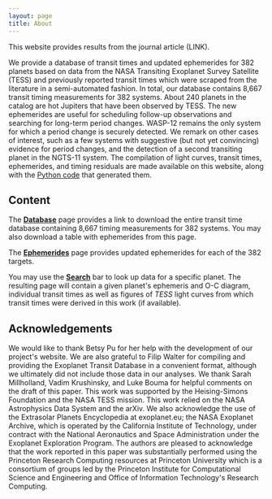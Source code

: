 ```yaml
---
layout: page
title: About
---
```


This website provides results from the journal article (LINK). 

We provide a database of transit times and updated ephemerides for 382 planets based on data from the NASA Transiting Exoplanet Survey Satellite (TESS) and previously reported
transit times which were scraped from the literature in a semi-automated fashion. In total, our database contains 8,667 transit timing measurements for 382 systems. About 240 planets in the catalog are hot Jupiters that have been observed by TESS. The new ephemerides are useful for scheduling follow-up observations and searching for long-term period changes.  WASP-12 remains the only system for which a period change
is securely detected. We remark on other cases of interest, such as a few systems with suggestive (but not yet convincing) evidence for period changes, and the detection of a second transiting planet in the NGTS-11 system. The compilation of light curves, transit times, ephemerides, and timing residuals are made available on this website, along with the [Python code](https://github.com/transit-timing/tt) that generated them.


 
## Content
The **[Database](https://transit-timing.github.io/database/)** page provides a link to download the entire transit time database containing 8,667 timing measurements for 382 systems. You may also download a table with ephemerides from this page. 

The **[Ephemerides](https://transit-timing.github.io/ephemerides/)** page provides updated ephemerides for each of the 382 targets. 

You may use the **[Search](https://transit-timing.github.io/search)** bar to look up data for a specific planet. The resulting page will contain a given planet's ephemeris and O-C diagram, individual transit times as well as figures of *TESS* light curves from which transit times were derived in this work (if available). 


## Acknowledgements
We would like to thank Betsy Pu for her help with the development of our project's website. We are also grateful to Filip Walter
 for compiling and providing the Exoplanet Transit Database
in a convenient format, although we ultimately did not include those
data in our analyses. We thank
Sarah Millholland, Vadim Krushinsky, and Luke Bouma for helpful comments on the draft of this paper. 
This work was supported by the Heising-Simons Foundation
and the NASA TESS mission.
This work relied on 
the NASA Astrophysics Data System and
the arXiv.
We also acknowledge the use of
the Extrasolar Planets Encyclopedia at exoplanet.eu; the NASA Exoplanet Archive, which is operated by the California Institute of Technology, under contract with the National Aeronautics and Space Administration under the Exoplanet Exploration Program. The authors are pleased to acknowledge that the work reported in this paper was substantially performed using the Princeton Research Computing resources at Princeton University which is a consortium of groups led by the Princeton Institute for Computational Science and Engineering and Office of Information Technology's Research Computing.